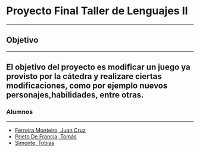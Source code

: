 # Proyecto Final Taller de Lenguajes II
---
## Objetivo
---
El objetivo del proyecto es modificar un juego ya provisto por la cátedra y realizare ciertas modificaciones, como por ejemplo nuevos personajes,habilidades, entre otras.
---
### Alumnos
---
- [Ferreira Monteiro, Juan Cruz](https://github.com/JuanCruzFerreiraM)
- [Prieto De Francia, Tomás](https://github.com/TotoPrieto)
- [Simonte, Tobias](https://github.com/TobiasSimonte)